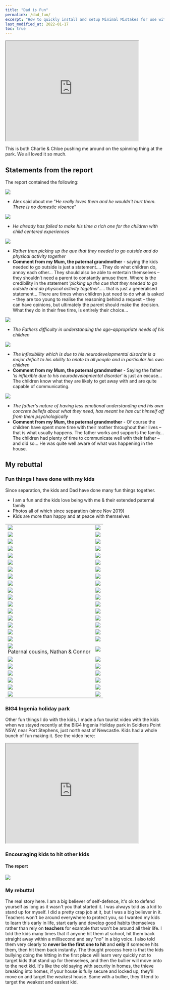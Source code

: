 ```yaml
---
title: "Dad is Fun"
permalink: /dad_fun/
excerpt: "How to quickly install and setup Minimal Mistakes for use with GitHub Pages."
last_modified_at: 2022-01-17
toc: true
---
```


[//]: # (margin:top right bottom left)

<iframe width="420" height="315"
    src="https://www.youtube.com/embed/H4vi8ATgJgw?playlist=H4vi8ATgJgw&loop=1&Version=3&autoplay=1&mute=1&showinfo=1&rel=0">
</iframe>

This is both Charlie & Chloe pushing me around on the spinning thing at the park. We all loved it so much. 

## Statements from the report

The report contained the following:

![](../blobs/lovedad/Report6.png)

- Alex said about me "*He really loves them and he wouldn't hurt them. There is no domestic vioence*"

![](../blobs/lovedad/Report1.png)

- *He already has failed to make his time a rich one for the children with child centered experiences*

![](../blobs/lovedad/Report2.png)

- *Rather than picking up the que that they needed to go outside and do physical activity together*
- **Comment from my Mum, the paternal grandmother** - saying the kids needed to go outside is just a statement…. They do what children do, annoy each other… They should also be able to entertain themselves – they shouldn’t need a parent to constantly amuse them.   Where is the credibility in the statement ‘*picking up the cue that they needed to go outside and do physical activity together*’…..     that is just a generalised statement… There are times when children just need to do what is asked – they are too young to realise the reasoning behind a request – they can have opinions, but ultimately the parent should make the decision.    What they do in their free time, is entirely their choice…


![](../blobs/lovedad/Report3.png)

- *The Fathers difficulty in understanding the age-appropriate needs of his children*

![](../blobs/lovedad/Report4.png)

- *The inflexibility which is due to his neurodevelopmental disorder is a major deficit to his ability to relate to all people and in particular his own children*
- **Comment from my Mum, the paternal grandmother** - Saying the father ‘*is inflexible due to his neurodevelopmental disorder*’ is just an excuse… The children know what they are likely to get away with and are quite capable of communicating.

![](../blobs/lovedad/Report5.png)

- *The father's nature of having less emotional understanding and his own concrete beliefs about what they need, has meant he has cut himself off from them psychologically*
- **Comment from my Mum, the paternal grandmother** - Of course the children have spent more time with their mother throughout their lives – that is what usually happens.  The father works and supports the family…  The children had plenty of time to communicate well with their father – and did so… He was quite well aware of what was happening in the house.

## My rebuttal

### Fun things I have done with my kids

Since separation, the kids and Dad have done many fun things together.

- I am a fun and the kids love being with me & their extended paternal family
- Photos all of which since separation (since Nov 2019)
- Kids are more than happy and at peace with themselves

|  |  |
| ----------- | ----------- |
| ![](../blobs/lovedad/Picture1.png) | ![](../blobs/lovedad/Picture2.png) |
| ![](../blobs/lovedad/Picture3.png) | ![](../blobs/lovedad/Picture4.png) |
| ![](../blobs/lovedad/Picture5.png) | ![](../blobs/lovedad/Picture6.png) |
| ![](../blobs/lovedad/Picture7.png) | ![](../blobs/lovedad/Picture8.png) |
| ![](../blobs/lovedad/Picture9.png) | ![](../blobs/lovedad/Picture10.png) |
| ![](../blobs/lovedad/Picture11.png) | ![](../blobs/lovedad/Picture12.png) |
| ![](../blobs/lovedad/Picture13.png) | ![](../blobs/lovedad/Picture14.png) |
| ![](../blobs/lovedad/Picture15.png) | ![](../blobs/lovedad/Picture16.png) |
| ![](../blobs/lovedad/Picture17.png) | ![](../blobs/lovedad/Picture18.png) |
| ![](../blobs/lovedad/Picture19.png) | ![](../blobs/lovedad/Picture20.png) |
| ![](../blobs/lovedad/Picture21.png) | ![](../blobs/lovedad/Picture22.png) |
| ![](../blobs/lovedad/Picture23.png) | ![](../blobs/lovedad/Picture24.png) |
| ![](../blobs/lovedad/Picture25.png) | ![](../blobs/lovedad/Picture26.png) |
| ![](../blobs/lovedad/Picture27.png) | ![](../blobs/lovedad/Picture28.png) |
| ![](../blobs/lovedad/Picture29.png) | ![](../blobs/lovedad/Picture30.png) |
| ![](../blobs/lovedad/Picture31.png) | ![](../blobs/lovedad/Picture32.png) |
| ![](../blobs/lovedad/Picture33.png) | ![](../blobs/lovedad/Picture34.png) |
| ![](../blobs/lovedad/Picture35.png) <br> Paternal cousins, Nathan & Connor | ![](../blobs/lovedad/Picture36.png) |
| ![](../blobs/lovedad/Picture37.png) | ![](../blobs/lovedad/Picture38.png) |
| ![](../blobs/lovedad/Picture39.png) | ![](../blobs/lovedad/Picture40.png) |
| ![](../blobs/lovedad/Picture41.png) | ![](../blobs/lovedad/Picture42.png) |
| ![](../blobs/lovedad/Picture43.png) | ![](../blobs/lovedad/Picture44.png) |
| ![](../blobs/lovedad/Picture45.png) | ![](../blobs/lovedad/Picture46.png) |
| ![](../blobs/lovedad/Picture47.png) | ![](../blobs/lovedad/Picture48.png) |

### BIG4 Ingenia holiday park

Other fun things I do with the kids, I made a fun tourist video with the kids when we stayed recently at the BIG4 Ingenia Holiday park in Soldiers Point NSW, near Port Stephens, just north east of Newcastle. Kids had a whole bunch of fun making it. See the video here:

<iframe width="420" height="315"
    src="https://www.youtube.com/embed/vvz1-OsgYB8?playlist=vvz1-OsgYB8&loop=1&Version=3&autoplay=1&mute=1&showinfo=1&rel=0">
</iframe>


### Encouraging kids to hit other kids

#### The report

![](../blobs/lovedad/report_kids_bullying1.png)

### My rebuttal

The real story here. I am a big believer of self-defence, it's ok to defend yourself as long as it wasn't you that started it. I was always told as a kid to stand up for myself. I did a pretty crap job at it, but I was a big believer in it. Teachers won't be around everywhere to protect you, so I wanted my kids to learn this early in life, start early and develop good habits themselves rather than rely on **teachers** for example that won't be around all their life. I told the kids many times that if anyone hit them at school, hit them back straight away within a millisecond and say "*no*" in a big voice. I also told them very clearly to **never be the first one to hit** and **only** if someone hits them, then hit them back instantly. The thought process here is that the kids bullying doing the hitting in the first place will learn very quickly not to target kids that stand up for themselves, and then the bullier will move onto to the next kid. It's like the old saying with security in homes, the thieve breaking into homes, if your house is fully secure and locked up, they'll move on and target the weakest house. Same with a bullier, they'll tend to target the weakest and easiest kid.
